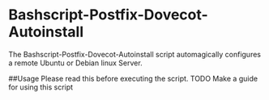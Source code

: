 # Bashscript-Postfix-Dovecot-Autoinstall
The Bashscript-Postfix-Dovecot-Autoinstall script automagically configures a remote Ubuntu or Debian linux Server. 

##Usage
Please read this before executing the script.
TODO Make a guide for using this script

